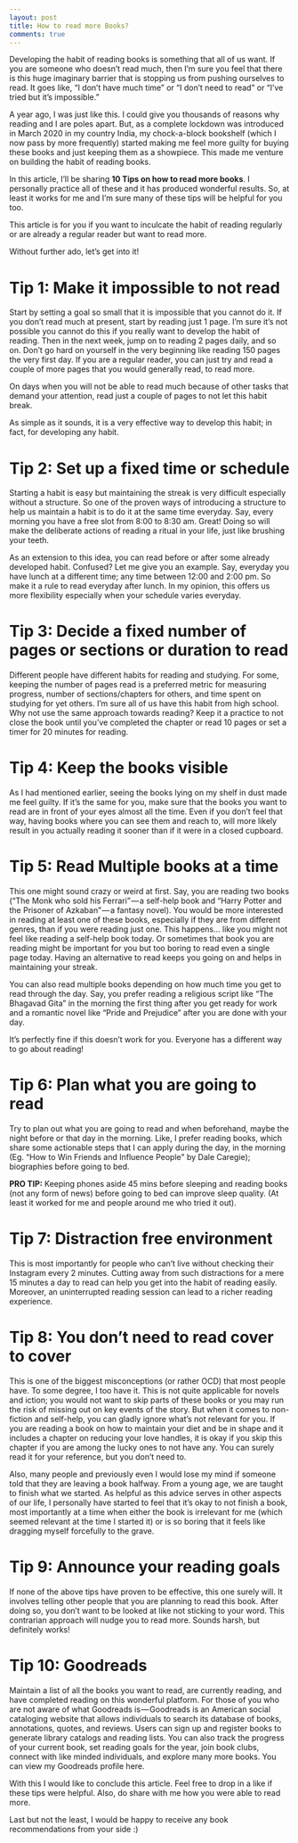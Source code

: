 ```yaml
---
layout: post
title: How to read more Books?
comments: true
---
```


Developing the habit of reading books is something that all of us want. If you are someone who doesn’t read much, then I’m sure you feel that there is 
this huge imaginary barrier that is stopping us from pushing ourselves to read. It goes like, “I don’t have much time” or “I don’t need to read” or 
“I’ve tried but it’s impossible.”

A year ago, I was just like this. I could give you thousands of reasons why reading and I are poles apart. But, as a complete lockdown was introduced in 
March 2020 in my country India, my chock-a-block bookshelf (which I now pass by more frequently) started making me feel more guilty for buying these 
books and just keeping them as a showpiece. This made me venture on building the habit of reading books.

In this article, I’ll be sharing **10 Tips on how to read more books**. I personally practice all of these and it has produced wonderful results. So, at 
least it works for me and I’m sure many of these tips will be helpful for you too.

This article is for you if you want to inculcate the habit of reading regularly or are already a regular reader but want to read more.

Without further ado, let’s get into it!

# Tip 1: Make it impossible to not read

Start by setting a goal so small that it is impossible that you cannot do it. If you don’t read much at present, start by reading just 1 page. I’m sure it’s 
not possible you cannot do this if you really want to develop the habit of reading. Then in the next week, jump on to reading 2 pages daily, and so on. Don’t 
go hard on yourself in the very beginning like reading 150 pages the very first day. If you are a regular reader, you can just try and read a couple of more 
pages that you would generally read, to read more.

On days when you will not be able to read much because of other tasks that demand your attention, read just a couple of pages to not let this habit break.

As simple as it sounds, it is a very effective way to develop this habit; in fact, for developing any habit.

# Tip 2: Set up a fixed time or schedule

Starting a habit is easy but maintaining the streak is very difficult especially without a structure. So one of the proven ways of introducing a structure to 
help us maintain a habit is to do it at the same time everyday. Say, every morning you have a free slot from 8:00 to 8:30 am. Great! Doing so will make the 
deliberate actions of reading a ritual in your life, just like brushing your teeth.

As an extension to this idea, you can read before or after some already developed habit. Confused? Let me give you an example. Say, everyday you have lunch at 
a different time; any time between 12:00 and 2:00 pm. So make it a rule to read everyday after lunch. In my opinion, this offers us more flexibility especially 
when your schedule varies everyday.

# Tip 3: Decide a fixed number of pages or sections or duration to read

Different people have different habits for reading and studying. For some, keeping the number of pages read is a preferred metric for measuring progress, 
number of sections/chapters for others, and time spent on studying for yet others. I’m sure all of us have this habit from high school. Why not use the same 
approach towards reading? Keep it a practice to not close the book until you’ve completed the chapter or read 10 pages or set a timer for 20 minutes for reading.

# Tip 4: Keep the books visible

As I had mentioned earlier, seeing the books lying on my shelf in dust made me feel guilty. If it’s the same for you, make sure that the books you want to 
read are in front of your eyes almost all the time. Even if you don’t feel that way, having books where you can see them and reach to, will more likely result 
in you actually reading it sooner than if it were in a closed cupboard.

# Tip 5: Read Multiple books at a time

This one might sound crazy or weird at first. Say, you are reading two books (“The Monk who sold his Ferrari” — a self-help book and “Harry Potter and the 
Prisoner of Azkaban” — a fantasy novel). You would be more interested in reading at least one of these books, especially if they are from different genres, 
than if you were reading just one. This happens… like you might not feel like reading a self-help book today. Or sometimes that book you are reading might 
be important for you but too boring to read even a single page today. Having an alternative to read keeps you going on and helps in maintaining your streak.

You can also read multiple books depending on how much time you get to read through the day. Say, you prefer reading a religious script like “The Bhagavad 
Gita” in the morning the first thing after you get ready for work and a romantic novel like “Pride and Prejudice” after you are done with your day.

It’s perfectly fine if this doesn’t work for you. Everyone has a different way to go about reading!

# Tip 6: Plan what you are going to read

Try to plan out what you are going to read and when beforehand, maybe the night before or that day in the morning. Like, I prefer reading books, which share 
some actionable steps that I can apply during the day, in the morning (Eg. “How to Win Friends and Influence People" by Dale Caregie); biographies before going 
to bed.

<div class="message">
  <strong>PRO TIP:</strong> Keeping phones aside 45 mins before sleeping and reading books (not any form of news) before going to bed can improve sleep quality. (At least it worked for me and people around me who tried it out).
</div>

# Tip 7: Distraction free environment

This is most importantly for people who can’t live without checking their Instagram every 2 minutes. Cutting away from such distractions for a mere 15 minutes 
a day to read can help you get into the habit of reading easily. Moreover, an uninterrupted reading session can lead to a richer reading experience.

# Tip 8: You don’t need to read cover to cover

This is one of the biggest misconceptions (or rather OCD) that most people have. To some degree, I too have it. This is not quite applicable for novels and 
iction; you would not want to skip parts of these books or you may run the risk of missing out on key events of the story. But when it comes to non-fiction 
and self-help, you can gladly ignore what’s not relevant for you. If you are reading a book on how to maintain your diet and be in shape and it includes a 
chapter on reducing your love handles, it is okay if you skip this chapter if you are among the lucky ones to not have any. You can surely read it for your 
reference, but you don’t need to.

Also, many people and previously even I would lose my mind if someone told that they are leaving a book halfway. From a young age, we are taught to finish 
what we started. As helpful as this advice serves in other aspects of our life, I personally have started to feel that it’s okay to not finish a book, most 
importantly at a time when either the book is irrelevant for me (which seemed relevant at the time I started it) or is so boring that it feels like dragging 
myself forcefully to the grave.

# Tip 9: Announce your reading goals

If none of the above tips have proven to be effective, this one surely will. It involves telling other people that you are planning to read this book. After 
doing so, you don’t want to be looked at like not sticking to your word. This contrarian approach will nudge you to read more. Sounds harsh, but definitely works!

# Tip 10: Goodreads

Maintain a list of all the books you want to read, are currently reading, and have completed reading on this wonderful platform. For those of you who are not 
aware of what Goodreads is — Goodreads is an American social cataloging website that allows individuals to search its database of books, annotations, quotes, 
and reviews. Users can sign up and register books to generate library catalogs and reading lists. You can also track the progress of your current book, set 
reading goals for the year, join book clubs, connect with like minded individuals, and explore many more books. You can view my Goodreads profile here.

With this I would like to conclude this article. Feel free to drop in a like if these tips were helpful. Also, do share with me how you were able to read more.

Last but not the least, I would be happy to receive any book recommendations from your side :)
